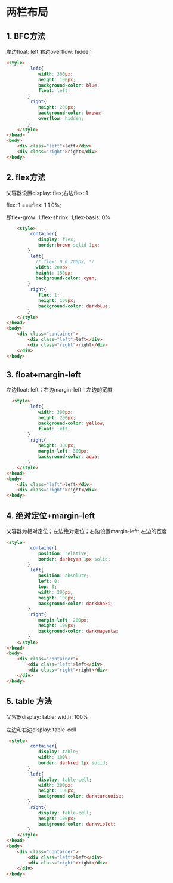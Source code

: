 # 两栏布局

## 1. BFC方法

左边float: left  右边overflow: hidden

```html
<style>
        .left{
            width: 300px;
            height: 100px;
            background-color: blue;
            float: left;
        }
        .right{
            height: 200px;
            background-color: brown;
            overflow: hidden;
        }
    </style>
</head>
<body>
    <div class="left">left</div>
    <div class="right">right</div>
</body>
```



## 2. flex方法

父容器设置display: flex;右边flex: 1

flex: 1 ===flex: 1 1 0%;

即flex-grow: 1,flex-shrink: 1,flex-basis: 0%

```html
    <style>
        .container{
            display: flex;
            border:brown solid 1px;
        }
        .left{
           /* flex: 0 0 200px; */
           width: 200px;
           height: 150px;
           background-color: cyan;
        }
        .right{
            flex: 1;
            height: 100px;
            background-color: darkblue;
        }
    </style>
</head>
<body>
    <div class="container">
        <div class="left">left</div>
        <div class="right">right</div>
    </div>
</body>
```

## 3. float+margin-left

左边float: left；右边margin-left：左边的宽度

```html
  <style>
        .left{
            width: 300px;
            height: 200px;
            background-color: yellow;
            float: left;
        }
        .right{
            height: 300px;
            margin-left: 300px;
            background-color: aqua;
        }
    </style>
</head>
<body>
    <div class="left">left</div>
    <div class="right">right</div>
</body>
```

## 4. 绝对定位+margin-left

父容器为相对定位；左边绝对定位；右边设置margin-left: 左边的宽度

```html
<style>
        .container{
            position: relative;
            border: darkcyan 1px solid;
        }
        .left{
            position: absolute;
            left: 0;
            top: 0;
            width: 200px;
            height: 100px;
            background-color: darkkhaki;
        }
        .right{
            margin-left: 200px;
            height: 100px;
            background-color: darkmagenta;
        }
    </style>
</head>
<body>
    <div class="container">
        <div class="left">left</div>
        <div class="right">right</div>
    </div>
</body>
```

## 5. table 方法

父容器display: table; width: 100%

左边和右边display: table-cell

```html
 <style>
        .container{
            display: table;
            width: 100%;
            border: darkred 1px solid;
        }
        .left{
            display: table-cell;
            width: 200px;
            height: 100px;
            background-color: darkturquoise;
        }
        .right{
            display: table-cell;
            height: 100px;
            background-color: darkviolet;
        }
    </style>
</head>
<body>
    <div class="container">
        <div class="left">left</div>
        <div class="right">right</div>
    </div>
</body>
```

